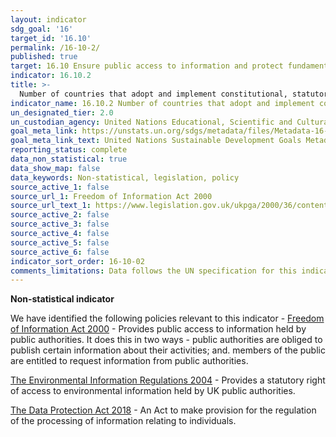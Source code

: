 ```yaml
---
layout: indicator
sdg_goal: '16'
target_id: '16.10'
permalink: /16-10-2/
published: true
target: 16.10 Ensure public access to information and protect fundamental freedoms, in accordance with national legislation and international agreements
indicator: 16.10.2
title: >-
  Number of countries that adopt and implement constitutional, statutory and/or policy guarantees for public access to information
indicator_name: 16.10.2 Number of countries that adopt and implement constitutional, statutory and/or policy guarantees for public access to information
un_designated_tier: 2.0
un_custodian_agency: United Nations Educational, Scientific and Cultural Organization - Institute for Statistics (UNESCO-UIS)
goal_meta_link: https://unstats.un.org/sdgs/metadata/files/Metadata-16-10-02.pdf
goal_meta_link_text: United Nations Sustainable Development Goals Metadata (PDF 82.8 KB)
reporting_status: complete
data_non_statistical: true
data_show_map: false
data_keywords: Non-statistical, legislation, policy
source_active_1: false
source_url_1: Freedom of Information Act 2000
source_url_text_1: https://www.legislation.gov.uk/ukpga/2000/36/contents
source_active_2: false
source_active_3: false
source_active_4: false
source_active_5: false
source_active_6: false
indicator_sort_order: 16-10-02
comments_limitations: Data follows the UN specification for this indicator. This indicator has been identified in collaboration with topic experts.
---
```

**Non-statistical indicator**

We have identified the following policies relevant to this indicator - [Freedom of Information Act 2000](https://www.legislation.gov.uk/ukpga/2000/36/contents) - Provides public access to information held by public authorities. It does this in two ways -
public authorities are obliged to publish certain information about their activities; and. members of the public are entitled to request information from public authorities.

[The Environmental Information Regulations 2004](https://www.legislation.gov.uk/uksi/2004/3391/part/2) - Provides a
statutory right of access to environmental information held by UK public authorities.

[The Data Protection Act 2018](http://www.legislation.gov.uk/ukpga/2018/12/contents/enacted) - An Act to make provision for the regulation of the processing of information relating to individuals.